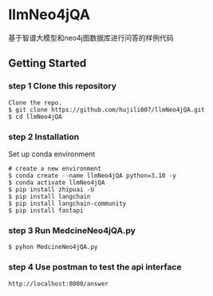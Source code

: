 # llmNeo4jQA

基于智谱大模型和neo4j图数据库进行问答的样例代码

## Getting Started

### step 1 Clone this repository

```
Clone the repo.
$ git clone https://github.com/hujili007/llmNeo4jQA.git
$ cd llmNeo4jQA
```

### step 2 Installation

Set up conda environment

```
# create a new environment
$ conda create --name llmNeo4jQA python=3.10 -y
$ conda activate llmNeo4jQA
$ pip install zhipuai -U
$ pip install langchain
$ pip install langchain-community
$ pip install fastapi
```

### step 3 Run MedcineNeo4jQA.py

```
$ pyhon MedcineNeo4jQA.py
```

### step 4 Use postman to test the api interface

```
http://localhost:8000/answer
```

